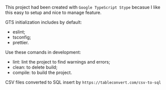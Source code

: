 This project had been created with `Google TypeScript Stype` becasue I like this easy to setup and nice to manage feature.

GTS initialization includes by default: 
 - eslint;
 - tsconfig;
 - prettier.

Use these comands in development:
 - lint: lint the project to find warnings and errors;
 - clean: to delete build;
 - compile: to build the project.

 CSV files converted to SQL insert by `https://tableconvert.com/csv-to-sql`
 
